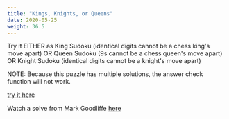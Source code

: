```yaml
---
title: "Kings, Knights, or Queens"
date: 2020-05-25
weight: 36.5
---
```

Try it EITHER as King Sudoku (identical digits cannot be a chess king's move apart) OR Queen Sudoku (9s cannot be a chess queen's move apart) OR Knight Sudoku (identical digits cannot be a knight's move apart)

NOTE: Because this puzzle has multiple solutions, the answer check function will not work.

<a href="https://cracking-the-cryptic.web.app/sudoku/Rn6FtF2n9j">try it here</a>

Watch a solve from Mark Goodliffe <a href="https://www.youtube.com/watch?v=3HC6bb4s34M&t=492s&ab_channel=CrackingTheCryptic">here</a>